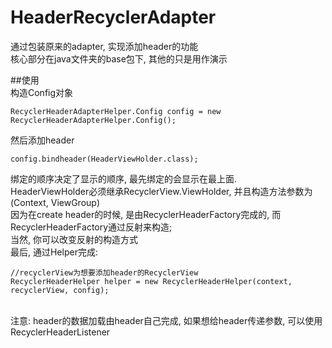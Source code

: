 # HeaderRecyclerAdapter
通过包装原来的adapter, 实现添加header的功能
<br>核心部分在java文件夹的base包下, 其他的只是用作演示

##使用
<br>构造Config对象
```
RecyclerHeaderAdapterHelper.Config config = new RecyclerHeaderAdapterHelper.Config();
```
然后添加header
```
config.bindheader(HeaderViewHolder.class);
```
绑定的顺序决定了显示的顺序, 最先绑定的会显示在最上面.
<br>HeaderViewHolder必须继承RecyclerView.ViewHolder, 并且构造方法参数为(Context, ViewGroup)
<br>因为在create header的时候, 是由RecyclerHeaderFactory完成的, 而RecyclerHeaderFactory通过反射来构造; 
<br>当然, 你可以改变反射的构造方式
<br>最后, 通过Helper完成:
```
//recyclerView为想要添加header的RecyclerView
RecyclerHeaderHelper helper = new RecyclerHeaderHelper(context, recyclerView, config);
```
<br>注意: header的数据加载由header自己完成, 如果想给header传递参数, 可以使用RecyclerHeaderListener
```

```
